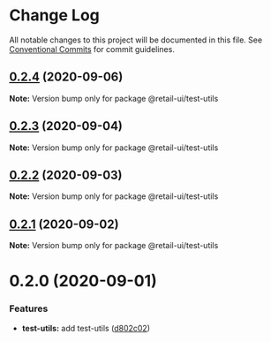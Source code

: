 # Change Log

All notable changes to this project will be documented in this file.
See [Conventional Commits](https://conventionalcommits.org) for commit guidelines.

## [0.2.4](https://github.com/sondh0127/retail-ui/compare/@retail-ui/test-utils@0.2.3...@retail-ui/test-utils@0.2.4) (2020-09-06)

**Note:** Version bump only for package @retail-ui/test-utils

## [0.2.3](https://github.com/sondh0127/retail-ui/compare/@retail-ui/test-utils@0.2.2...@retail-ui/test-utils@0.2.3) (2020-09-04)

**Note:** Version bump only for package @retail-ui/test-utils

## [0.2.2](https://github.com/sondh0127/retail-ui/compare/@retail-ui/test-utils@0.2.1...@retail-ui/test-utils@0.2.2) (2020-09-03)

**Note:** Version bump only for package @retail-ui/test-utils

## [0.2.1](https://github.com/sondh0127/retail-ui/compare/@retail-ui/test-utils@0.2.0...@retail-ui/test-utils@0.2.1) (2020-09-02)

**Note:** Version bump only for package @retail-ui/test-utils

# 0.2.0 (2020-09-01)

### Features

- **test-utils:** add test-utils ([d802c02](https://github.com/sondh0127/retail-ui/commit/d802c0251c4a38bb9c2a10f4e1c6685d9f072b1f))
